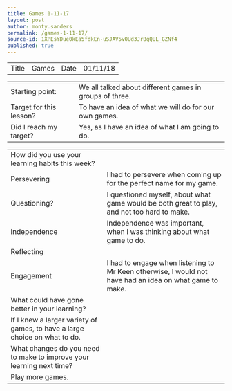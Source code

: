 ```yaml
---
title: Games 1-11-17
layout: post
author: monty.sanders
permalink: /games-1-11-17/
source-id: 1XPEsYDue0kEa5fdkEn-uSJAV5vOUd3JrBqQUL_GZNf4
published: true
---
```

<table>
  <tr>
    <td>Title</td>
    <td>Games</td>
    <td>Date</td>
    <td>01/11/18</td>
  </tr>
</table>


<table>
  <tr>
    <td>Starting point:</td>
    <td>We all talked about different games in groups of three.</td>
  </tr>
  <tr>
    <td>Target for this lesson?</td>
    <td>To have an idea of what we will do for our own games.</td>
  </tr>
  <tr>
    <td>Did I reach my target? </td>
    <td>Yes, as I have an idea of what I am going to do.</td>
  </tr>
</table>


<table>
  <tr>
    <td>How did you use your learning habits this week?</td>
    <td></td>
  </tr>
  <tr>
    <td>Persevering</td>
    <td>I had to persevere when coming up for the perfect name for my game.</td>
  </tr>
  <tr>
    <td>Questioning?</td>
    <td>I questioned myself, about what game would be both great to play, and not too hard to make. </td>
  </tr>
  <tr>
    <td>Independence</td>
    <td>Independence was important, when I was thinking about what game to do.</td>
  </tr>
  <tr>
    <td>Reflecting</td>
    <td></td>
  </tr>
  <tr>
    <td>Engagement</td>
    <td>I had to engage when listening to Mr Keen otherwise, I would not have had an idea on what game to make.</td>
  </tr>
  <tr>
    <td>What could have gone better in your learning?</td>
    <td></td>
  </tr>
  <tr>
    <td>If I knew a larger variety of games, to have a large choice on what to do.</td>
    <td></td>
  </tr>
  <tr>
    <td>What changes do you need to make to improve your learning next time?</td>
    <td></td>
  </tr>
  <tr>
    <td>Play more games.</td>
    <td></td>
  </tr>
</table>


